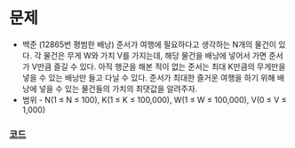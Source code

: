 # 문제 
- 백준 (12865번 평범한 배낭)
준서가 여행에 필요하다고 생각하는 N개의 물건이 있다. 각 물건은 무게 W와 가치 V를 가지는데, 해당 물건을 배낭에 넣어서 가면 준서가 V만큼 즐길 수 있다. 아직 행군을 해본 적이 없는 준서는 최대 K만큼의 무게만을 넣을 수 있는 배낭만 들고 다닐 수 있다. 준서가 최대한 즐거운 여행을 하기 위해 배낭에 넣을 수 있는 물건들의 가치의 최댓값을 알려주자.
- 범위 - N(1 ≤ N ≤ 100), K(1 ≤ K ≤ 100,000), W(1 ≤ W ≤ 100,000), V(0 ≤ V ≤ 1,000)
### [코드](./KnapSackDP.cpp)

